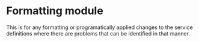 # Formatting module
This is for any formatting or programatically applied changes to the service definitions where there are problems that can be identified in that manner.
